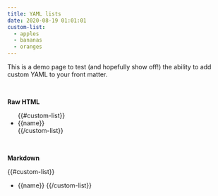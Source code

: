 ```yaml
---
title: YAML lists
date: 2020-08-19 01:01:01
custom-list:
  - apples
  - bananas
  - oranges
---
```


This is a demo page to test (and hopefully show off!) the ability to add custom YAML to your front matter.

<br/>

**Raw HTML**

<ul>
{{#custom-list}}
  <li>{{name}}</li>
{{/custom-list}}
</ul>
<br/>

**Markdown**

{{#custom-list}}
* {{name}}
{{/custom-list}}
